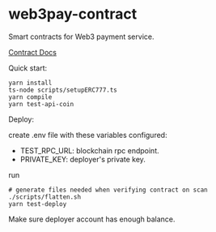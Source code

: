 # web3pay-contract
Smart contracts for Web3 payment service.

[Contract Docs](./docs/README.md)

Quick start:

```shell 
yarn install
ts-node scripts/setupERC777.ts
yarn compile
yarn test-api-coin
```

Deploy:

create .env file with these variables configured:
- TEST_RPC_URL: blockchain rpc endpoint.
- PRIVATE_KEY: deployer's private key.

run 
```shell
# generate files needed when verifying contract on scan
./scripts/flatten.sh  
yarn test-deploy
```

Make sure deployer account has enough balance.